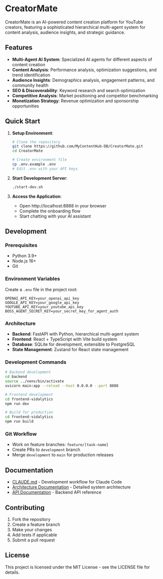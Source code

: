# CreatorMate

CreatorMate is an AI-powered content creation platform for YouTube creators, featuring a sophisticated hierarchical multi-agent system for content analysis, audience insights, and strategic guidance.

## Features

- **Multi-Agent AI System**: Specialized AI agents for different aspects of content creation
- **Content Analysis**: Performance analysis, optimization suggestions, and trend identification
- **Audience Insights**: Demographics analysis, engagement patterns, and community health
- **SEO & Discoverability**: Keyword research and search optimization
- **Competitive Analysis**: Market positioning and competitor benchmarking
- **Monetization Strategy**: Revenue optimization and sponsorship opportunities

## Quick Start

1. **Setup Environment**:
   ```bash
   # Clone the repository
   git clone https://github.com/MyContentHub-DB/CreatorMate.git
   cd CreatorMate
   
   # Create environment file
   cp .env.example .env
   # Edit .env with your API keys
   ```

2. **Start Development Server**:
   ```bash
   ./start-dev.sh
   ```

3. **Access the Application**:
   - Open http://localhost:8888 in your browser
   - Complete the onboarding flow
   - Start chatting with your AI assistant

## Development

### Prerequisites

- Python 3.9+
- Node.js 16+
- Git

### Environment Variables

Create a `.env` file in the project root:

```env
OPENAI_API_KEY=your_openai_api_key
GOOGLE_API_KEY=your_google_api_key
YOUTUBE_API_KEY=your_youtube_api_key
BOSS_AGENT_SECRET_KEY=your_secret_key_for_agent_auth
```

### Architecture

- **Backend**: FastAPI with Python, hierarchical multi-agent system
- **Frontend**: React + TypeScript with Vite build system
- **Database**: SQLite for development, extensible to PostgreSQL
- **State Management**: Zustand for React state management

### Development Commands

```bash
# Backend development
cd backend
source ../venv/bin/activate
uvicorn main:app --reload --host 0.0.0.0 --port 8888

# Frontend development
cd frontend-vidalytics
npm run dev

# Build for production
cd frontend-vidalytics
npm run build
```

### Git Workflow

- Work on feature branches: `feature/[task-name]`
- Create PRs to `development` branch
- Merge `development` to `main` for production releases

## Documentation

- [CLAUDE.md](./CLAUDE.md) - Development workflow for Claude Code
- [Architecture Documentation](./docs/) - Detailed system architecture
- [API Documentation](./backend/docs/) - Backend API reference

## Contributing

1. Fork the repository
2. Create a feature branch
3. Make your changes
4. Add tests if applicable
5. Submit a pull request

## License

This project is licensed under the MIT License - see the LICENSE file for details.